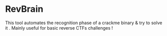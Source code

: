 # RevBrain
This tool automates the recognition phase of a crackme binary &amp; try to solve it . Mainly useful for basic reverse CTFs challenges !
